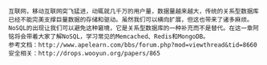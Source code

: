     互联网，移动互联网突飞猛进，动辄就几千万的用户量，数据量越来越大，传统的关系型数据库已经不能完美支撑巨量数据的存储和驱动。虽然我们可以横向扩展，但这也带来了诸多麻烦。NoSQL的出现让我们可以避免这种窘境，它是关系型数据库的一种补充而不是替代。在这一章阿铭将会带着大家了解NoSQL，学习常见的Memcached、Redis和MongoDB。
    参考文档：http://www.apelearn.com/bbs/forum.php?mod=viewthread&tid=8660
    安全相关：http://drops.wooyun.org/papers/865
